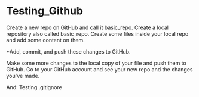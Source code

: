 # Testing_Github
 Create a new repo on GitHub and call it basic_repo.
 Create a local repository also called basic_repo.
 Create some files inside your local repo and add some content on them.
 
 *Add, commit, and push these changes to GitHub.
 
 Make some more changes to the local copy of your file and push them to GitHub.
 Go to your GitHub account and see your new repo and the changes you've made.

And:
Testing .gitignore
